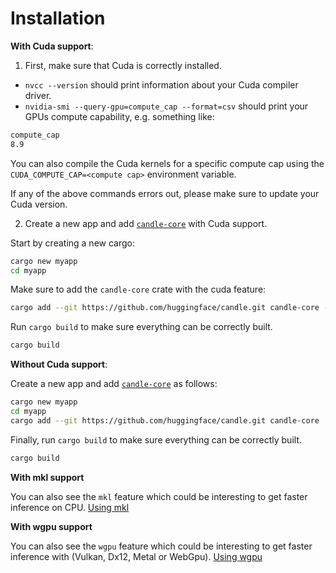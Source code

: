 # Installation

**With Cuda support**:

1. First, make sure that Cuda is correctly installed.
- `nvcc --version` should print information about your Cuda compiler driver.
- `nvidia-smi --query-gpu=compute_cap --format=csv` should print your GPUs compute capability, e.g. something
like:

```bash
compute_cap
8.9
```

You can also compile the Cuda kernels for a specific compute cap using the 
`CUDA_COMPUTE_CAP=<compute cap>` environment variable.

If any of the above commands errors out, please make sure to update your Cuda version.

2. Create a new app and add [`candle-core`](https://github.com/huggingface/candle/tree/main/candle-core) with Cuda support.

Start by creating a new cargo:

```bash
cargo new myapp
cd myapp
```

Make sure to add the `candle-core` crate with the cuda feature:

```bash
cargo add --git https://github.com/huggingface/candle.git candle-core --features "cuda"
```

Run `cargo build` to make sure everything can be correctly built.

```bash
cargo build
```

**Without Cuda support**:

Create a new app and add [`candle-core`](https://github.com/huggingface/candle/tree/main/candle-core) as follows:

```bash
cargo new myapp
cd myapp
cargo add --git https://github.com/huggingface/candle.git candle-core
```

Finally, run `cargo build` to make sure everything can be correctly built.

```bash
cargo build
```

**With mkl support**

You can also see the `mkl` feature which could be interesting to get faster inference on CPU. [Using mkl](./advanced/mkl.md)


**With wgpu support**

You can also see the `wgpu` feature which could be interesting to get faster inference with (Vulkan, Dx12, Metal or WebGpu). [Using wgpu](../wgpu/)
